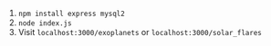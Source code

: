 1. `npm install express mysql2`
2. `node index.js`
3. Visit `localhost:3000/exoplanets` or `localhost:3000/solar_flares`

